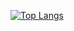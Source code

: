 [![Top Langs](https://github-readme-stats.vercel.app/api/top-langs/?username=MichaelYcCho)](https://github.com/anuraghazra/github-readme-stats)


<!--
**MichaelYcCho/michaelyccho** is a ✨ _special_ ✨ repository because its `README.md` (this file) appears on your GitHub profile.

Here are some ideas to get you started:

- 🔭 I’m currently working on ...
- 🌱 I’m currently learning ...
- 👯 I’m looking to collaborate on ...
- 🤔 I’m looking for help with ...
- 💬 Ask me about ...
- 📫 How to reach me: ...
- 😄 Pronouns: ...
- ⚡ Fun fact: ...
-->
